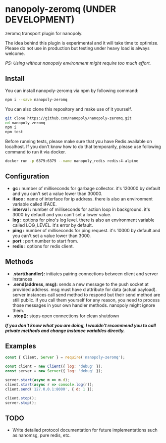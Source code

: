 # nanopoly-zeromq (UNDER DEVELOPMENT)

zeromq transport plugin for nanopoly.

The idea behind this plugin is experimental and it will take time to optimize.
Please do not use in production but testing under heavy load is always welcome.

*PS: Using without nanopoly environment might require too much effort.*

## Install

You can install nanopoly-zeromq via npm by following command:

```bash
npm i --save nanopoly-zeromq
```

You can also clone this repository and make use of it yourself.

```bash
git clone https://github.com/nanopoly/nanopoly-zeromq.git
cd nanopoly-zeromq
npm i
npm test
```

Before running tests, please make sure that you have Redis available on localhost.
If you don't know how to do that temporarily, please use following command to run it via docker.

```bash
docker run -p 6379:6379 --name nanopoly_redis redis:4-alpine
```

## Configuration

- **gc          :** number of milliseconds for garbage collector. it's 120000 by default and you can't set a value lower than 30000.
- **iface       :** name of interface for ip address. there is also an environment variable called IFACE.
- **interval    :** number of milliseconds for action loop in background. it's 3000 by default and you can't set a lower value.
- **log         :** options for pino's log level. there is also an environment variable called LOG_LEVEL. it's error by default.
- **ping        :** number of milliseconds for ping request. it's 10000 by default and you can't set a value lower than 3000.
- **port        :** port number to start from.
- **redis       :** options for redis client.

## Methods

- **.start(handler):** initiates pairing connections between client and server instances
- **.send(address, msg):** sends a new message to the push socket at provided address.
msg must have d attribute for data (actual payload).
server instances call send method to respond but their send method are still public.
if you call them yourself for any reason, you need to process those messages in your own handler methods.
nanopoly might ignore them.
- **.stop():** stops open connections for clean shutdown

***If you don't know what you are doing, I wouldn't recommend you to call private methods and change instance variables directly.***

## Examples

```js
const { Client, Server } = require('nanopoly-zeromq');

const client = new Client({ log: 'debug' });
const server = new Server({ log: 'debug' });

server.start(async m => m.d);
client.start(async r => console.log(r));
client.send('127.0.0.1:8000', { d: 1 });

client.stop();
server.stop();
```

## TODO

- Write detailed protocol documentation for future implementations such as nanomsg, pure redis, etc.
